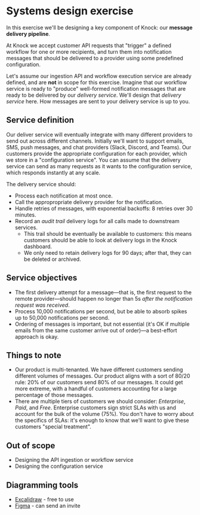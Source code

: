 # Systems design exercise

In this exercise we'll be designing a key component of Knock: our **message delivery pipeline**.

At Knock we accept customer API requests that "trigger" a defined workflow for one or more recipients, and turn them into notification messages that should be delivered to a provider using some predefined configuration.

Let's assume our ingestion API and workflow execution service are already defined, and are **not** in scope for this exercise. Imagine that our workflow service is ready to "produce" well-formed notification messages that are ready to be delivered by our *delivery service*. We'll design that *delivery service* here. How messages are sent to your delivery service is up to you.

## Service definition

Our deliver service will eventually integrate with many different providers to send out across different channels. Initially we'll want to support emails, SMS, push messages, and chat providers (Slack, Discord, and Teams). Our customers provide the appropriate configuration for each provider, which we store in a "configuration service". You can assume that the delivery service can send as many requests as it wants to the configuration service, which responds instantly at any scale.

The delivery service should:

- Process each notification at most once.
- Call the appropropriate delivery provider for the notification.
- Handle retries of messages, with exponential backoffs: 8 retries over 30 minutes.
- Record an *audit trail* delivery logs for all calls made to downstream services.
  - This trail should be eventually be available to customers: this means customers should be able to look at delivery logs in the Knock dashboard.
  - We only need to retain delivery logs for 90 days; after that, they can be deleted or archived.

## Service objectives

- The first delivery attempt for a message—that is, the first request to the remote provider—should happen no longer than 5s *after the notification request was received*.
- Process 10,000 notifications per second, but be able to absorb spikes up to 50,000 notifications per second.
- Ordering of messages is important, but not essential (it's OK if multiple emails from the same customer arrive out of order)—a best-effort approach is okay.

## Things to note

- Our product is multi-tenanted. We have different customers sending different volumes of messages. Our product aligns with a sort of 80/20 rule: 20% of our customers send 80% of our messages. It could get more extreme, with a handful of customers accounting for a large percentage of those messages.
- There are multiple tiers of customers we should consider: *Enterprise*, *Paid*, and *Free*. Enterprise customers sign strict SLAs with us and account for the bulk of the volume (75%). You don't have to worry about the specifics of SLAs: it's enough to know that we'll want to give these customers "special treatment".

## Out of scope

- Designing the API ingestion or workflow service
- Designing the configuration service

## Diagramming tools

- [Excalidraw](https://excalidraw.com/) - free to use
- [Figma](https://figma.com) - can send an invite
